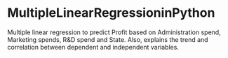 # MultipleLinearRegressioninPython
Multiple linear regression to predict Profit based on Administration spend, Marketing spends, R&D spend and State. Also, explains the trend and correlation between dependent and independent variables.		
